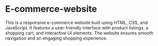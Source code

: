 # E-commerce-website
This is a responsive e-commerce website built using HTML, CSS, and JavaScript. It features a user-friendly interface with product listings, a shopping cart, and interactive UI elements. The website ensures smooth navigation and an engaging shopping experience.
